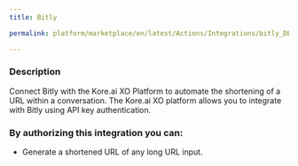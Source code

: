 ```yaml
---
title: Bitly

permalink: platform/marketplace/en/latest/Actions/Integrations/bitly_DESC

---
```


### Description

Connect Bitly with the Kore.ai XO Platform to automate the shortening of a URL within a conversation. 
The Kore.ai XO platform allows you to integrate with Bitly using API key authentication.

### By authorizing this integration you can:
- Generate a shortened URL of any long URL input.


